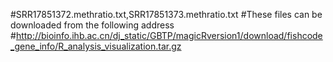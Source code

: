 #SRR17851372.methratio.txt,SRR17851373.methratio.txt
#These files can be downloaded from the following address
#http://bioinfo.ihb.ac.cn/dj_static/GBTP/magicRversion1/download/fishcode_gene_info/R_analysis_visualization.tar.gz
